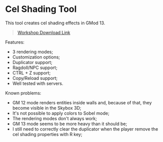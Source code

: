 # Cel Shading Tool

This tool creates cel shading effects in GMod 13.

> [Workshop Download Link](http://steamcommunity.com/sharedfiles/filedetails/?id=791009548)

Features:
- 3 rendering modes;
- Customization options;
- Duplicator support;
- Ragdoll/NPC support;
- CTRL + Z support;
- Copy/Reload support;
- Well tested with servers.

Known problems:
- GM 12 mode renders entities inside walls and, because of that, they become visible in the Skybox 3D;
- It's not possible to apply colors to Sobel mode;
- The rendering modes don't always work;
- GM 13 mode seems to be more heavy than it should be;
- I still need to correctly clear the duplicator when the player remove the cel shading properties with R key;

